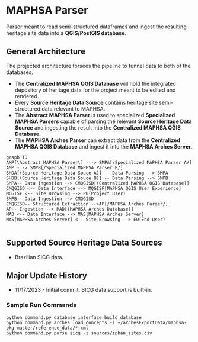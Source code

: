 # MAPHSA Parser

Parser meant to read semi-structured dataframes and ingest the resulting heritage site data into a **QGIS/PostGIS database**. 

## General Architecture
The projected architecture forsees the pipeline to funnel data to both of the databases.
* The **Centralized MAPHSA QGIS Database** will hold the integrated depository of heritage data for the project meant to be edited and rendered.
* Every **Source Heritage Data Source** contains heritage site semi-structured data relevant to MAPHSA.
* The **Abstract MAPHSA Parser** is used to specialized **Specialized MAPHSA Parsers** capable of parsing the relevant **Source Heritage Data Source** and ingesting the result into the **Centralized MAPHSA QGIS Database**.
* The **MAPHSA Arches Parser** can extract data from the **Centralized MAPHSA QGIS Database** and ingest it into the **MAPHSA Arches Server**.
```mermaid
graph TD
AMP[\Abstract MAPHSA Parser\] -.-> SMPA[/Specialized MAPHSA Parser A/]
AMP -.-> SMPB[/Specialized MAPHSA Parser B/]
SHDA[(Source Heritage Data Souce A)] -- Data Parsing --> SMPA
SHDB[(Source Heritage Data Souce B)] -- Data Parsing --> SMPB
SMPA-- Data Ingestion --> CMQGISD[(Centralized MAPHSA QGIS Database)]
CMQGISD <-- Data Interface --> MQGISF[MAPHSA QGIS User Experience]
MQGISF <-- Site Browsing --> PU(Project User)
SMPB-- Data Ingestion --> CMQGISD
CMQGISD-- Structured Extraction -->AP[/MAPHSA Arches Parser/]
AP-- Ingestion --> MAD[(MAPHSA Arches Database)]
MAD <-- Data Interface --> MAS[MAPHSA Arches Server]
MAS[MAPHSA Arches Server] <-- Site Browsing --> EU(End User)


```

## Supported Source Heritage Data Sources
* Brazilian SICG data.

## Major Update History
* 11/17/2023 - Initial commit. SICG data support is built-in.

### Sample Run Commands

```commandline
python command.py database_interface build_database
python command.py arches load_concepts -i ~/archesExportData/maphsa-pkg-master/reference_data/*.xml
python command.py parse sicg -i sources/iphan_sites.csv

```
